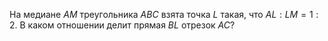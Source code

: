На медиане $AM$ треугольника $ABC$ взята точка $L$ такая, что $AL:LM=1:2$.
 В каком отношении делит прямая $BL$ отрезок $AC$?